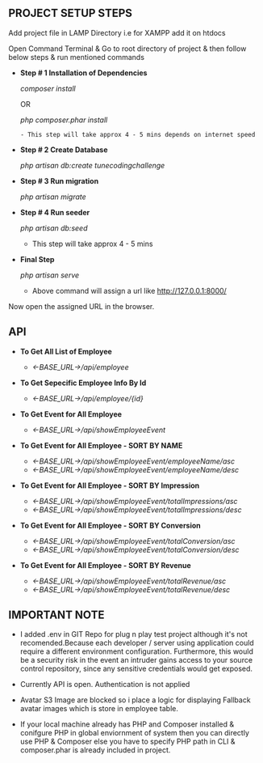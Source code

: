 ## PROJECT SETUP STEPS 

Add project file in LAMP Directory i.e for XAMPP add it on htdocs

Open Command Terminal & Go to root directory of project & then follow below steps & run mentioned commands

- <b>Step # 1 Installation of Dependencies</b>

	 <i>composer install</i>
	 
	 OR
	 
	 <i> php composer.phar install </i>
	 
	  - This step will take approx 4 - 5 mins depends on internet speed

- <b>Step # 2 Create Database</b>

	 <i>php artisan db:create tunecodingchallenge</i>

- <b>Step # 3 Run migration</b>

	<i> php artisan migrate</i>
	
	

- <b>Step # 4  Run seeder</b>
	
	<i>php artisan db:seed </i>
	
	
	 - This step will take approx 4 - 5 mins

- <b>Final Step</b>

	<i>php artisan serve </i>
	
	 - Above command will assign a url like http://127.0.0.1:8000/

Now open the assigned URL in the browser.


## API

- <b>To Get All List of Employee</b>

	- <i><-BASE_URL->/api/employee</i>

- <b>To Get Sepecific Employee Info By Id</b>
	
	- <i><-BASE_URL->/api/employee/{id}</i>

- <b>To Get Event for All Employee</b>
	
	- <i><-BASE_URL->/api/showEmployeeEvent</i>

- <b>To Get Event for All Employee - SORT BY NAME </b>
	
	- <i><-BASE_URL->/api/showEmployeeEvent/employeeName/asc</i>
	- <i><-BASE_URL->/api/showEmployeeEvent/employeeName/desc</i>

- <b>To Get Event for All Employee - SORT BY Impression </b>
	
	- <i><-BASE_URL->/api/showEmployeeEvent/totalImpressions/asc</i>
	- <i><-BASE_URL->/api/showEmployeeEvent/totalImpressions/desc</i>

- <b>To Get Event for All Employee - SORT BY Conversion </b>
	
	- <i><-BASE_URL->/api/showEmployeeEvent/totalConversion/asc</i>
	- <i><-BASE_URL->/api/showEmployeeEvent/totalConversion/desc</i>
	
- <b>To Get Event for All Employee - SORT BY Revenue </b>
	
	- <i><-BASE_URL->/api/showEmployeeEvent/totalRevenue/asc</i>
	- <i><-BASE_URL->/api/showEmployeeEvent/totalRevenue/desc</i>




## IMPORTANT NOTE

- I added .env in GIT Repo for plug n play test project although it's not recomended.Because each developer / server using application could require a different environment configuration. Furthermore, this would be a security risk in the event an intruder gains access to your source control repository, since any sensitive credentials would get exposed.

- Currently API is open. Authentication is not applied

- Avatar S3 Image are blocked so i place a logic for displaying Fallback avatar images which is store in employee table.

- If your local machine already has PHP and Composer installed & conifgure PHP in global enviornment of system then you can directly use PHP & Composer else you have to specify PHP path in CLI & composer.phar is already included in project.